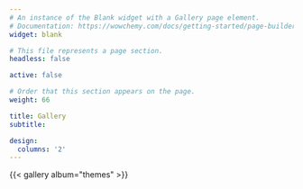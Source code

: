 ```yaml
---
# An instance of the Blank widget with a Gallery page element.
# Documentation: https://wowchemy.com/docs/getting-started/page-builder/
widget: blank

# This file represents a page section.
headless: false

active: false

# Order that this section appears on the page.
weight: 66

title: Gallery
subtitle:

design:
  columns: '2'
---
```


{{< gallery album="themes" >}}
